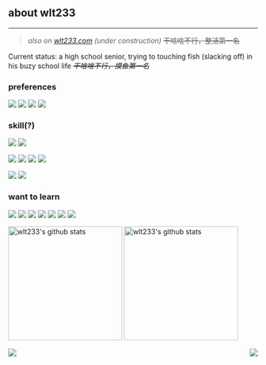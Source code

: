 ## about wlt233
---

> *also on [wlt233.com](https://wlt233.com) (under construction)* ~~干啥啥不行，整活第一名~~

Current status: a high school senior, trying to touching fish (slacking off) in his buzy school life 
*~~干啥啥不行，摸鱼第一名~~*

### preferences
[![](https://img.shields.io/badge/Windows-10-2376bc?style=flat-square&logo=windows&logoColor=white)](https://www.microsoft.com/windows/get-windows-10)
[![](https://img.shields.io/badge/CentOS-7-3cbf1d?style=flat-square&logo=centos&logoColor=white)](https://www.centos.org/)
[![](https://img.shields.io/badge/IOS-9-f1c204?style=flat-square&logo=windows&logoColor=white)](https://www.apple.com/ios/ios-13/)
[![](https://img.shields.io/badge/IDE-Visual%20Studio%20Code-blue?style=flat-square&logo=visual-studio-code&logoColor=white)](https://code.visualstudio.com/)

### skill(?)
[![](https://img.shields.io/badge/-python-0e9a04?style=flat-square&logo=python&logoColor=white)](https://www.python.org/)
[![](https://img.shields.io/badge/-C++-0373bf?style=flat-square&logo=c%2B%2B&logoColor=white)](http://www.cplusplus.com/)

[![](https://img.shields.io/badge/-HTML5-E34F26?style=flat-square&logo=html5&logoColor=white)](https://html.spec.whatwg.org/)
[![](https://img.shields.io/badge/-CSS3-1572B6?style=flat-square&logo=css3&logoColor=white)](https://www.w3.org/Style/CSS/)
[![](https://img.shields.io/badge/-JavaScript-f7e018?style=flat-square&logo=javascript&logoColor=white)](https://www.ecma-international.org/)
[![](https://img.shields.io/badge/-Node.js-43853d?style=flat-square&logo=node.js&logoColor=white)](https://nodejs.org/)


[![](https://img.shields.io/badge/-Linux-fcc624?style=flat-square&logo=linux&logoColor=white)](https://www.linuxfoundation.org/)
[![](https://img.shields.io/badge/-Nginx-269539?style=flat-square&logo=nginx&logoColor=white)](https://nginx.org/)

### want to learn
[![](https://img.shields.io/badge/-Vue.js-4fc08d?style=flat-square&logo=vue.js&logoColor=white)](https://vuejs.org/)
[![](https://img.shields.io/badge/-React-61dafb?style=flat-square&logo=react&logoColor=white)](https://reactjs.org/)
[![](https://img.shields.io/badge/-Webpack-8dd6f9?style=flat-square&logo=webpack&logoColor=white)](https://webpack.js.org/)
[![](https://img.shields.io/badge/-Docker-2496ED?style=flat-square&logo=docker&logoColor=white)](https://www.docker.com/)
[![](https://img.shields.io/badge/-TypeScript-007acc?style=flat-square&logo=typescript&logoColor=white)](https://www.typescriptlang.org/)
[![](https://img.shields.io/badge/-Golang-1b44de?style=flat-square&logo=go&logoColor=white)](https://github.com/golang/go)
[![](https://img.shields.io/badge/-Rust-black?style=flat-square&logo=Rust&logoColor=white)](https://www.rust-lang.org/)

<p align="left">
<img alt="wlt233's github stats" height='230' src="https://github-readme-stats.vercel.app/api?username=wlt233&show_icons=true&include_all_commits=true">
<img alt="wlt233's github stats" height='230' src="https://github-readme-stats.vercel.app/api/top-langs/?username=wlt233&layout=compact">
</p>

<p>
  <a href="https://count.getloli.com/"><img src="https://count.getloli.com/get/@wlt233-github-readme"></a>
  <img src="https://weather-icon.journeyad.repl.co/@shanghai?v=1" align="right">
</p>


<!--
**wlt233/wlt233** is a ✨ _special_ ✨ repository because its `README.md` (this file) appears on your GitHub profile.

Here are some ideas to get you started:

- 🔭 I’m currently working on ...
- 🌱 I’m currently learning ...
- 👯 I’m looking to collaborate on ...
- 🤔 I’m looking for help with ...
- 💬 Ask me about ...
- 📫 How to reach me: ...
- 😄 Pronouns: ...
- ⚡ Fun fact: ...
-->
